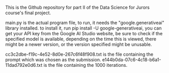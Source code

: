 This is the Github repository for part II of the Data Science for Jurors course's final project.

main.py is the actual program file, to run, it needs the "google.generativeai" library installed.
to install it, run pip install -U google-generativeai, you can get your API key from the Google AI Studio website, be sure to check if the specified model is available,
depending on the time this is viewed, there might be a newer version, or the version specified might be unusable.

cc3c2dbe-f19c-4e52-8d0e-267c6f48f908.txt is the file containing the prompt which was chosen as the submission.
e144b0da-07c6-4c18-b6a1-11dad792e0d6.txt is the file containing the 1000 iterations.
